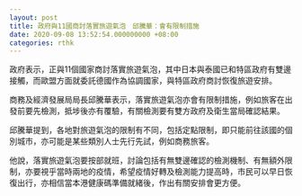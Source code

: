```yaml
---
layout: post
title: 政府與11國商討落實旅遊氣泡　邱騰華：會有限制措施
date: 2020-09-08 13:52:54.000000000 +08:00
categories: rthk
---
```


政府表示，正與11個國家商討落實旅遊氣泡，其中日本與泰國已和特區政府有雙邊接觸，而歐盟方面就委託德國作為協調國家，與特區政府商討恢復旅遊安排。

商務及經濟發展局局長邱騰華表示，落實旅遊氣泡亦會有限制措施，例如旅客在出發前要先檢測，抵埗後亦有覆驗，有關檢測要有雙方政府及衛生當局確認結果。

邱騰華提到，各地對旅遊氣泡的限制有不同，包括定點限制，即只能前往該國的個別城市，亦可能是某些類別人士先行先試，例如商務旅客。

他說，落實旅遊氣泡要按部就班，討論包括有無雙邊確認的檢測機制、有無額外限制，亦要視乎當時兩地的疫情，希望疫情好轉及檢測能力提高時，市民可以早日恢復出行，亦相信當本港健康碼準備就緒後，作出有關安排會更方便。
